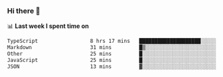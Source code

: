 ### Hi there 👋

<!--
**DBvc/DBvc** is a ✨ _special_ ✨ repository because its `README.md` (this file) appears on your GitHub profile.

Here are some ideas to get you started:

- 🔭 I’m currently working on ...
- 🌱 I’m currently learning ...
- 👯 I’m looking to collaborate on ...
- 🤔 I’m looking for help with ...
- 💬 Ask me about ...
- 📫 How to reach me: ...
- 😄 Pronouns: ...
- ⚡ Fun fact: ...
-->

📊 **Last week I spent time on**
<!--START_SECTION:waka-->

```txt
TypeScript                 8 hrs 17 mins   ████████████████████░░░░░   80.28 %
Markdown                   31 mins         █▒░░░░░░░░░░░░░░░░░░░░░░░   05.10 %
Other                      25 mins         █░░░░░░░░░░░░░░░░░░░░░░░░   04.17 %
JavaScript                 25 mins         █░░░░░░░░░░░░░░░░░░░░░░░░   04.10 %
JSON                       13 mins         ▓░░░░░░░░░░░░░░░░░░░░░░░░   02.20 %
```

<!--END_SECTION:waka-->
